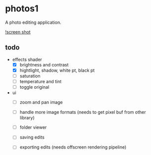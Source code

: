 # photos1

A photo editing application.

[!screen shot](screenshot.png)

## todo

* effects shader
	* [x] brightness and contrast
	* [x] hightlight, shadow, white pt, black pt
	* [ ] saturation
	* [ ] temperature and tint
	* [ ] toggle original
* ui
	* [ ] zoom and pan image
	* [ ] handle more image formats (needs to get pixel buf from other library)
	* [ ] folder viewer
	* [ ] saving edits
	* [ ] exporting edits (needs offscreen rendering pipeline)

